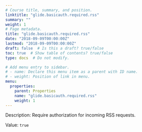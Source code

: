 ```yaml
---
# Course title, summary, and position.
linktitle: "glide.basicauth.required.rss"
summary: ""
weight: 1
# Page metadata.
title: "glide.basicauth.required.rss"
date: "2018-09-09T00:00:00Z"
lastmod: "2018-09-09T00:00:00Z"
draft: false  # Is this a draft? true/false
toc: true  # Show table of contents? true/false
type: docs  # Do not modify.

# Add menu entry to sidebar.
# - name: Declare this menu item as a parent with ID name.
# - weight: Position of link in menu.
menu:
  properties:
    parent: Properties
    name: "glide.basicauth.required.rss"
    weight: 1
---
```


Description: Require authorization for incoming RSS requests.


Value: `true`